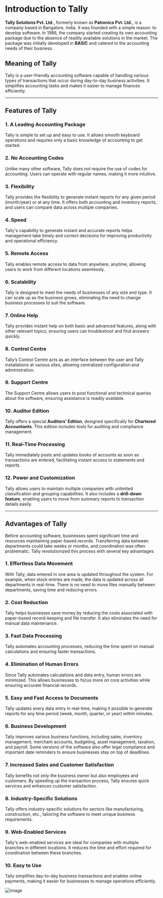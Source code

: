 

# Introduction to Tally

**Tally Solutions Pvt. Ltd.**, formerly known as **Patronics Pvt. Ltd.**, is a company based in Bangalore, India. It was founded with a simple reason: to develop software. In 1986, the company started creating its own accounting package due to the absence of readily available solutions in the market. The package was initially developed in **BASIC** and catered to the accounting needs of their business.

## Meaning of Tally

Tally is a user-friendly accounting software capable of handling various types of transactions that occur during day-to-day business activities. It simplifies accounting tasks and makes it easier to manage finances efficiently.

---

## Features of Tally

### 1. A Leading Accounting Package
Tally is simple to set up and easy to use. It allows smooth keyboard operations and requires only a basic knowledge of accounting to get started.

### 2. No Accounting Codes
Unlike many other software, Tally does not require the use of codes for accounting. Users can operate with regular names, making it more intuitive.

### 3. Flexibility
Tally provides the flexibility to generate instant reports for any given period (month/year) or at any time. It offers both accounting and inventory reports, and users can compare data across multiple companies.

### 4. Speed
Tally's capability to generate instant and accurate reports helps management take timely and correct decisions for improving productivity and operational efficiency.

### 5. Remote Access
Tally enables remote access to data from anywhere, anytime, allowing users to work from different locations seamlessly.

### 6. Scalability
Tally is designed to meet the needs of businesses of any size and type. It can scale up as the business grows, eliminating the need to change business processes to suit the software.

### 7. Online Help
Tally provides instant help on both basic and advanced features, along with other relevant topics, ensuring users can troubleshoot and find answers quickly.

### 8. Control Centre
Tally’s Control Centre acts as an interface between the user and Tally installations at various sites, allowing centralized configuration and administration.

### 9. Support Centre
The Support Centre allows users to post functional and technical queries about the software, ensuring assistance is readily available.

### 10. Auditor Edition
Tally offers a special **Auditors’ Edition**, designed specifically for **Chartered Accountants**. This edition includes tools for auditing and compliance management.

### 11. Real-Time Processing
Tally immediately posts and updates books of accounts as soon as transactions are entered, facilitating instant access to statements and reports.

### 12. Power and Customization
Tally allows users to maintain multiple companies with unlimited classification and grouping capabilities. It also includes a **drill-down feature**, enabling users to move from summary reports to transaction details easily.

---

## Advantages of Tally

Before accounting software, businesses spent significant time and resources maintaining paper-based records. Transferring data between departments could take weeks or months, and coordination was often problematic. Tally revolutionized this process with several key advantages:

### 1. Effortless Data Movement
With Tally, data entered in one area is updated throughout the system. For example, when stock entries are made, the data is updated across all departments in real-time. There is no need to move files manually between departments, saving time and reducing errors.

### 2. Cost Reduction
Tally helps businesses save money by reducing the costs associated with paper-based record-keeping and file transfer. It also eliminates the need for manual data maintenance.

### 3. Fast Data Processing
Tally automates accounting processes, reducing the time spent on manual calculations and ensuring faster transactions.

### 4. Elimination of Human Errors
Since Tally automates calculations and data entry, human errors are minimized. This allows businesses to focus more on core activities while ensuring accurate financial records.

### 5. Easy and Fast Access to Documents
Tally updates every data entry in real-time, making it possible to generate reports for any time period (week, month, quarter, or year) within minutes.

### 6. Business Development
Tally improves various business functions, including sales, inventory management, merchant accounts, budgeting, asset management, taxation, and payroll. Some versions of the software also offer legal compliance and important date reminders to ensure businesses stay on top of deadlines.

### 7. Increased Sales and Customer Satisfaction
Tally benefits not only the business owner but also employees and customers. By speeding up the transaction process, Tally ensures quick services and enhances customer satisfaction.

### 8. Industry-Specific Solutions
Tally offers industry-specific solutions for sectors like manufacturing, construction, etc., tailoring the software to meet unique business requirements.

### 9. Web-Enabled Services
Tally's web-enabled services are ideal for companies with multiple branches in different locations. It reduces the time and effort required for coordination between these branches.

### 10. Easy to Use
Tally simplifies day-to-day business transactions and enables online payments, making it easier for businesses to manage operations efficiently.

![image](https://github.com/user-attachments/assets/aee366e5-eda6-426a-a79f-bddb2de628cd)
